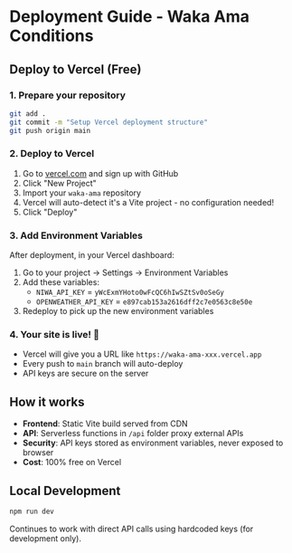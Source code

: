 # Deployment Guide - Waka Ama Conditions

## Deploy to Vercel (Free)

### 1. Prepare your repository
```bash
git add .
git commit -m "Setup Vercel deployment structure"
git push origin main
```

### 2. Deploy to Vercel
1. Go to [vercel.com](https://vercel.com) and sign up with GitHub
2. Click "New Project" 
3. Import your `waka-ama` repository
4. Vercel will auto-detect it's a Vite project - no configuration needed!
5. Click "Deploy"

### 3. Add Environment Variables
After deployment, in your Vercel dashboard:
1. Go to your project → Settings → Environment Variables
2. Add these variables:
   - `NIWA_API_KEY` = `yWcExmYHoto0wFcQC6hIwSZtSv0oSeGy`
   - `OPENWEATHER_API_KEY` = `e897cab153a2616dff2c7e0563c8e50e`
3. Redeploy to pick up the new environment variables

### 4. Your site is live! 🎉
- Vercel will give you a URL like `https://waka-ama-xxx.vercel.app`
- Every push to `main` branch will auto-deploy
- API keys are secure on the server

## How it works
- **Frontend**: Static Vite build served from CDN
- **API**: Serverless functions in `/api` folder proxy external APIs
- **Security**: API keys stored as environment variables, never exposed to browser
- **Cost**: 100% free on Vercel

## Local Development
```bash
npm run dev
```
Continues to work with direct API calls using hardcoded keys (for development only).
